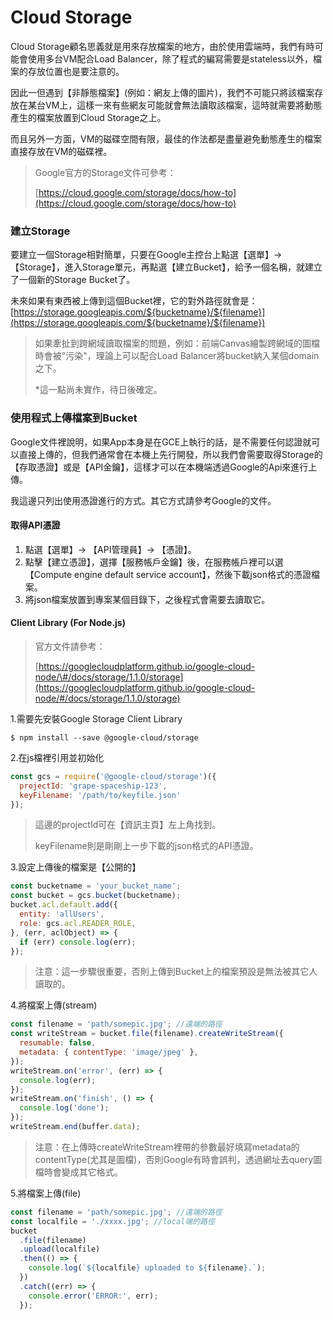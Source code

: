 # Cloud Storage

Cloud Storage顧名思義就是用來存放檔案的地方，由於使用雲端時，我們有時可能會使用多台VM配合Load Balancer，除了程式的編寫需要是stateless以外，檔案的存放位置也是要注意的。

因此一但遇到【非靜態檔案】\(例如：網友上傳的圖片\)，我們不可能只將該檔案存放在某台VM上，這樣一來有些網友可能就會無法讀取該檔案，這時就需要將動態產生的檔案放置到Cloud Storage之上。

而且另外一方面，VM的磁碟空間有限，最佳的作法都是盡量避免動態產生的檔案直接存放在VM的磁碟裡。

> Google官方的Storage文件可參考：
>
> [https://cloud.google.com/storage/docs/how-to](https://cloud.google.com/storage/docs/how-to)

### 建立Storage

要建立一個Storage相對簡單，只要在Google主控台上點選【選單】-&gt; 【Storage】，進入Storage單元，再點選【建立Bucket】，給予一個名稱，就建立了一個新的Storage Bucket了。

未來如果有東西被上傳到這個Bucket裡，它的對外路徑就會是：[https://storage.googleapis.com/${bucketname}/${filename}](https://storage.googleapis.com/${bucketname}/${filename})

> 如果牽扯到跨網域讀取檔案的問題，例如：前端Canvas繪製跨網域的圖檔時會被"污染"，理論上可以配合Load Balancer將bucket納入某個domain之下。
>
> \*這一點尚未實作，待日後確定。

### 使用程式上傳檔案到Bucket

Google文件裡說明，如果App本身是在GCE上執行的話，是不需要任何認證就可以直接上傳的，但我們通常會在本機上先行開發，所以我們會需要取得Storage的【存取憑證】或是【API金鑰】，這樣才可以在本機端透過Google的Api來進行上傳。

我這邊只列出使用憑證進行的方式。其它方式請參考Google的文件。

#### 取得API憑證

1. 點選【選單】-&gt; 【API管理員】-&gt; 【憑證】。
2. 點擊【建立憑證】，選擇【服務帳戶金鑰】後，在服務帳戶裡可以選【Compute engine default service account】，然後下載json格式的憑證檔案。
3. 將json檔案放置到專案某個目錄下，之後程式會需要去讀取它。

#### Client Library \(For Node.js\)

> 官方文件請參考：
>
> [https://googlecloudplatform.github.io/google-cloud-node/\#/docs/storage/1.1.0/storage](https://googlecloudplatform.github.io/google-cloud-node/#/docs/storage/1.1.0/storage)

1.需要先安裝Google Storage Client Library

```
$ npm install --save @google-cloud/storage
```

2.在js檔裡引用並初始化

```js
const gcs = require('@google-cloud/storage')({
  projectId: 'grape-spaceship-123',
  keyFilename: '/path/to/keyfile.json'
});
```

> 這邊的projectId可在【資訊主頁】左上角找到。
>
> keyFilename則是剛剛上一步下載的json格式的API憑證。

3.設定上傳後的檔案是【公開的】

```js
const bucketname = 'your_bucket_name';
const bucket = gcs.bucket(bucketname);
bucket.acl.default.add({
  entity: 'allUsers',
  role: gcs.acl.READER_ROLE,
}, (err, aclObject) => {
  if (err) console.log(err);
});
```

> 注意：這一步驟很重要，否則上傳到Bucket上的檔案預設是無法被其它人讀取的。

4.將檔案上傳\(stream\)

```js
const filename = 'path/somepic.jpg'; //遠端的路徑
const writeStream = bucket.file(filename).createWriteStream({
  resumable: false,
  metadata: { contentType: 'image/jpeg' },
});
writeStream.on('error', (err) => {
  console.log(err);
});
writeStream.on('finish', () => {
  console.log('done');
});
writeStream.end(buffer.data);
```

> 注意：在上傳時createWriteStream裡帶的參數最好填寫metadata的contentType\(尤其是圖檔\)，否則Google有時會誤判，透過網址去query圖檔時會變成其它格式。

5.將檔案上傳\(file\)

```js
const filename = 'path/somepic.jpg'; //遠端的路徑
const localfile = './xxxx.jpg'; //local端的路徑
bucket
  .file(filename)
  .upload(localfile)
  .then(() => {
    console.log(`${localfile} uploaded to ${filename}.`);
  })
  .catch((err) => {
    console.error('ERROR:', err);
  });
```



